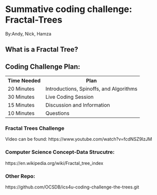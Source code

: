# Summative coding challenge: Fractal-Trees
By:Andy, Nick, Hamza

<h2>What is a Fractal Tree?</h2>

 
<h2>Coding Challenge Plan:</h2>
<table class="tg">
  <tr>
    <th class="tg-yw4l"><b>Time Needed</b></th>
    <th class="tg-yw4l"><b>Plan</b></th>
  </tr>
  <tr>
    <td class="tg-yw4l">20 Minutes</td>
    <td class="tg-yw4l">Introductions, Spinoffs, and Algorithms</td>
  </tr>
  <tr>
    <td class="tg-yw4l">30 Minutes</td>
    <td class="tg-yw4l">Live Coding Session</td>
  </tr>
    <tr>
    <td class="tg-yw4l">15 Minutes</td>
    <td class="tg-yw4l">Discussion and Information</td>
  </tr>
     <tr>
    <td class="tg-yw4l">10 Minutes</td>
    <td class="tg-yw4l">Questions</td>
  </tr>
</table>

<h3>Fractal Trees Challenge</h3>
Video can be found: https://www.youtube.com/watch?v=fcdNSZ9IzJM <br>

<h3>Computer Science Concept-Data Strucutre:</h3>
https://en.wikipedia.org/wiki/Fractal_tree_index

<h3>Other Repo:</h3>
https://github.com/OCSDB/ics4u-coding-challenge-the-trees.git
